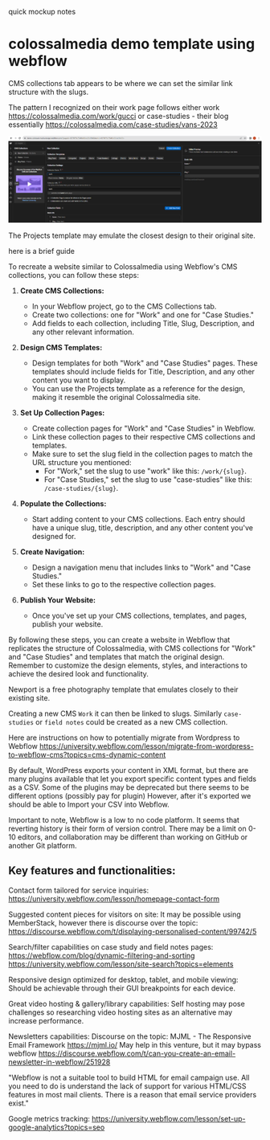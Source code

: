 quick mockup notes

# colossalmedia demo template using webflow

CMS collections tab appears to be where we can set the similar link structure with the slugs.

The pattern I recognized on their work page follows either
work
https://colossalmedia.com/work/gucci
or 
case-studies - their blog essentially
https://colossalmedia.com/case-studies/vans-2023

![Webflow CMS collection menu](webflow-cms-collection-menu.png)

The Projects template may emulate the closest design to their original site.



here is a brief guide

To recreate a website similar to Colossalmedia using Webflow's CMS collections, you can follow these steps:

1. **Create CMS Collections:**
   - In your Webflow project, go to the CMS Collections tab.
   - Create two collections: one for "Work" and one for "Case Studies."
   - Add fields to each collection, including Title, Slug, Description, and any other relevant information.

2. **Design CMS Templates:**
   - Design templates for both "Work" and "Case Studies" pages. These templates should include fields for Title, Description, and any other content you want to display.
   - You can use the Projects template as a reference for the design, making it resemble the original Colossalmedia site.

3. **Set Up Collection Pages:**
   - Create collection pages for "Work" and "Case Studies" in Webflow.
   - Link these collection pages to their respective CMS collections and templates.
   - Make sure to set the slug field in the collection pages to match the URL structure you mentioned:
     - For "Work," set the slug to use "work" like this: `/work/{slug}`.
     - For "Case Studies," set the slug to use "case-studies" like this: `/case-studies/{slug}`.

4. **Populate the Collections:**
   - Start adding content to your CMS collections. Each entry should have a unique slug, title, description, and any other content you've designed for.

5. **Create Navigation:**
   - Design a navigation menu that includes links to "Work" and "Case Studies."
   - Set these links to go to the respective collection pages.

6. **Publish Your Website:**
   - Once you've set up your CMS collections, templates, and pages, publish your website.

By following these steps, you can create a website in Webflow that replicates the structure of Colossalmedia, with CMS collections for "Work" and "Case Studies" and templates that match the original design. Remember to customize the design elements, styles, and interactions to achieve the desired look and functionality.


Newport is a free photography template that emulates closely to their existing site.

Creating a new CMS `Work` it can then be linked to slugs.
Similarly `case-studies` or `field notes` could be created as a new CMS collection.

Here are instructions on how to potentially migrate from Wordpress to Webflow
https://university.webflow.com/lesson/migrate-from-wordpress-to-webflow-cms?topics=cms-dynamic-content

By default, WordPress exports your content in XML format, but there are many plugins available that let you export specific content types and fields as a CSV. 
Some of the plugins may be deprecated but there seems to be different options (possibly pay for plugin)
However, after it's exported we should be able to Import your CSV into Webflow.

Important to note, Webflow is a low to no code platform. It seems that reverting history is their form of version control. There may be a limit on 0-10 editors, and collaboration may be different than working on GitHub or another Git platform.

## Key features and functionalities:

Contact form tailored for service inquiries:
https://university.webflow.com/lesson/homepage-contact-form

Suggested content pieces for visitors on site:
It may be possible using MemberStack, however there is discourse over the topic:
https://discourse.webflow.com/t/displaying-personalised-content/99742/5

Search/filter capabilities on case study and field notes pages:
https://webflow.com/blog/dynamic-filtering-and-sorting
https://university.webflow.com/lesson/site-search?topics=elements

Responsive design optimized for desktop, tablet, and mobile viewing:
Should be achievable through their GUI breakpoints for each device.

Great video hosting & gallery/library capabilities:
Self hosting may pose challenges so researching video hosting sites as an alternative may increase performance.

Newsletters capabilities:
Discourse on the topic:
MJML - The Responsive Email Framework 
https://mjml.io/
May help in this venture, but it may bypass webflow
https://discourse.webflow.com/t/can-you-create-an-email-newsletter-in-webflow/251928

"Webflow is not a suitable tool to build HTML for email campaign use. All you need to do is understand the lack of support for various HTML/CSS features in most mail clients. There is a reason that email service providers exist."

Google metrics tracking:
https://university.webflow.com/lesson/set-up-google-analytics?topics=seo


